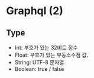 # Graphql (2)

## Type
- Int: 부호가 있는 32비트 정수
- Float: 부호가 있는 부동소수점 값.
- String: UTF-8 문자열
- Boolean: true / false

